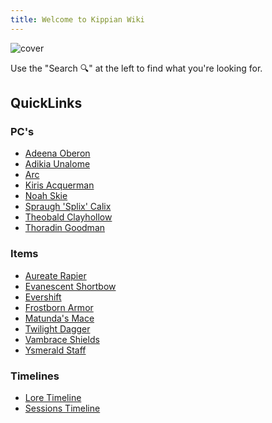 ```yaml
---
title: Welcome to Kippian Wiki
---
```


![cover](../../zzz_attachments/The%20Continent%20of%20Kippian%20map.jpg)

Use the "Search 🔍" at the left to find what you're looking for.

## QuickLinks
### PC's
- [Adeena Oberon](./PCs/Adeena%20Oberon.md)
- [Adikia Unalome](./PCs/Adikia%20Unalome.md)
- [Arc](./PCs/Arc.md)
- [Kiris Acquerman](./PCs/Kiris%20Acquermann.md)
- [Noah Skie](./PCs/Noah%20Skie.md)
- [Spraugh 'Splix' Calix](./PCs/Spraugh%20'Splix'%20Calix.md)
- [Theobald Clayhollow](./PCs/Theobald%20Clayhollow.md)
- [Thoradin Goodman](./PCs/Thoradin%20Goodman.md)

### Items
- [Aureate Rapier](./Items/Mythic%20Items/Aureate%20Rapier.md)
- [Evanescent Shortbow](./Items/Mythic%20Items/Evanescent%20Shortbow.md)
- [Evershift](./Items/Mythic%20Items/Evershift.md)
- [Frostborn Armor](./Items/Mythic%20Items/Frostborn%20Armor.md)
- [Matunda's Mace](./Items/Mythic%20Items/Matunda's%20Mace.md)
- [Twilight Dagger](./Items/Mythic%20Items/Twilight%20Dagger.md)
- [Vambrace Shields](./Items/Mythic%20Items/Vambrace%20Shields.md)
- [Ysmerald Staff](./Items/Mythic%20Items/Ymerald%20Staff.md)



<!-- In localhost, the links won't work -->
### Timelines
- [Lore Timeline](https://kippianwiki.netlify.app/lore-timeline)
- [Sessions Timeline](https://kippianwiki.netlify.app/sessions-timeline)